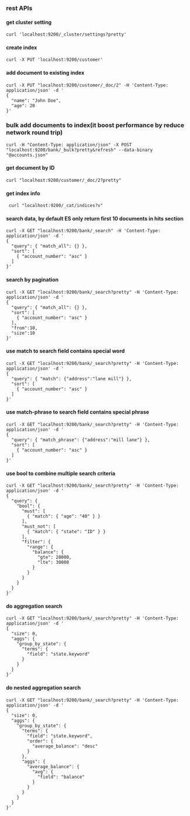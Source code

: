 ### rest APIs
#### get cluster setting
```shell
curl 'localhost:9200/_cluster/settings?pretty'
```

#### create index
```shell
curl -X PUT 'localhost:9200/customer' 
```

#### add document to existing index
```shell
curl -X PUT "localhost:9200/customer/_doc/2" -H 'Content-Type: application/json' -d '
{
  "name": "John Doe",
  "age": 20
}'
```

### bulk add documents to index(it boost performance by reduce network round trip)
```
curl -H "Content-Type: application/json" -X POST "localhost:9200/bank/_bulk?pretty&refresh" --data-binary "@accounts.json"
```

#### get document by ID
```shell
curl "localhost:9200/customer/_doc/2?pretty"
```



#### get index info
```shell
 curl "localhost:9200/_cat/indices?v"
```
#### search data, by default ES only return first 10 documents in hits section
```shell
curl -X GET "localhost:9200/bank/_search" -H 'Content-Type: application/json' -d '
{
  "query": { "match_all": {} },
  "sort": [
    { "account_number": "asc" }
  ]
}'
```

#### search by pagination
```shell
curl -X GET "localhost:9200/bank/_search?pretty" -H 'Content-Type: application/json' -d '
{
  "query": { "match_all": {} },
  "sort": [
    { "account_number": "asc" }
  ],
  "from":10,
  "size":10
}'

```

#### use match to search field contains special word
```shell
curl -X GET "localhost:9200/bank/_search?pretty" -H 'Content-Type: application/json' -d '
{
  "query": { "match": {"address":"lane mill"} },
  "sort": [
    { "account_number": "asc" }
  ]
}'
```

#### use match-phrase to search field contains special phrase
```shell
curl -X GET "localhost:9200/bank/_search?pretty" -H 'Content-Type: application/json' -d '
{
  "query": { "match_phrase": {"address":"mill lane"} },
  "sort": [
    { "account_number": "asc" }
  ]
}'
```
#### use bool to combine multiple search criteria
```shell
curl -X GET "localhost:9200/bank/_search?pretty" -H 'Content-Type: application/json' -d '
{
  "query": {
    "bool": {
      "must": [
        { "match": { "age": "40" } }
      ],
      "must_not": [
        { "match": { "state": "ID" } }
      ],
      "filter": {
        "range": {
          "balance": {
            "gte": 20000,
            "lte": 30000
          }
        }
      }
    }
  }
}'
```
#### do aggregation search
```shell
curl -X GET "localhost:9200/bank/_search?pretty" -H 'Content-Type: application/json' -d '
{
  "size": 0,
  "aggs": {
    "group_by_state": {
      "terms": {
        "field": "state.keyword"
      }
    }
  }
}'
```
#### do nested aggregation search
```shell
curl -X GET "localhost:9200/bank/_search?pretty" -H 'Content-Type: application/json' -d '
{
  "size": 0,
  "aggs": {
    "group_by_state": {
      "terms": {
        "field": "state.keyword",
        "order": {
          "average_balance": "desc"
        }
      },
      "aggs": {
        "average_balance": {
          "avg": {
            "field": "balance"
          }
        }
      }
    }
  }
}'
```